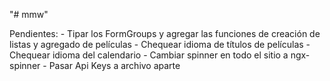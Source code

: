 "# mmw" 

Pendientes:
    - Tipar los FormGroups y agregar las funciones de creación de listas y agregado de películas
    - Chequear idioma de títulos de películas
    - Chequear idioma del calendario
    - Cambiar spinner en todo el sitio a ngx-spinner
    - Pasar Api Keys a archivo aparte
